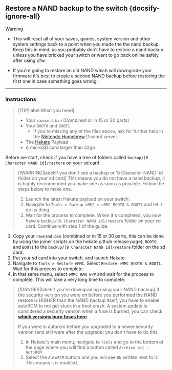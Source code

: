 ## Restore a NAND backup to the switch {docsify-ignore-all}

> [!WARNING]
> - This will reset all of your saves, games, system version and other system settings back to a point when you made the the nand backup. Keep this in mind, as you probably don't have to restore a nand backup unless you have bricked your switch or want to go back online safely after using cfw.
>
> - If you're going to restore an old NAND which will downgrade your firmware it's best to create a second NAND backup before restoring the first one in case something goes wrong.

-----

### Instructions

> [!TIP|label:What you need]
> - Your `rawnand.bin` (Combined or in 15 or 30 parts)
> - Your `BOOT0` and `BOOT1`
> 	- If you're missing any of the files above, ask for further help in the [Nintendo Homebrew](https://discord.gg/C29hYvh) Discord server.
> - The <a href="https://github.com/CTCaer/hekate/releases/" target="_blank">Hekate</a> Payload
> - A microSD card larger than 32gb

Before we start, check if you have a tree of folders called `backup/[8 Character NAND id]/restore` on your sd card.

> [!WARNING|label:If you don't see a backup or '8 Character NAND' id folder on your sd card]
> This means you do not have a nand backup, it is highly reccomended you make one as soon as possible. Follow the steps below to make one.
>
> 1. Launch the latest Hekate payload on your switch.
> 2. Navigate to `Tools > Backup eMMC > eMMC BOOT0 & BOOT1` and let it do its thing.
> 3. Wait for the process to complete. When it's completed, you now have a `backup/[8 Character NAND id]/restore` folder on your sd card. Continue with step 1 of the guide.

1. Copy your `rawnand.bin` (combined or in 15 or 30 parts, this can be done by using the joiner scripts on the hekate github release page), `BOOT0`, and `BOOT1` to the 	`backup/[8 Character NAND id]/restore` folder on the sd card.
2. Put your sd card into your switch, and launch Hekate.
3. Navigate to `Tools > Restore eMMC`. Select `Restore eMMC BOOT0 & BOOT1`. Wait for this process to complete.
4. In that same menu, select `eMMC RAW GPP` and wait for the process to complete. This will take a very long time to complete.

> [!DANGER|label:If you're downgrading using your NAND backup]
> If the security version you were on before you performed the NAND restore is HIGHER than the NAND backup itself, you have to enable autoRCM to not get stuck in a boot crash.
> A system update is considered a security version when a fuse is burned, you can check **<a href="https://switchbrew.org/wiki/Fuses#Anti-downgrade" target=blank>which versions burn fuses here</a>**.
>
> If you were in autorcm before you upgraded to a newer security version (and still were after the upgrade) you don't have to do this.
>
> 1. In Hekate's main menu, navigate to `Tools` and go to the bottom of the page where you will find a button called `Archive bit - AutoRCM`
> 2. Select the `AutoRCM` buttom and you will see `ON` written next to it. This means it is enabled.
